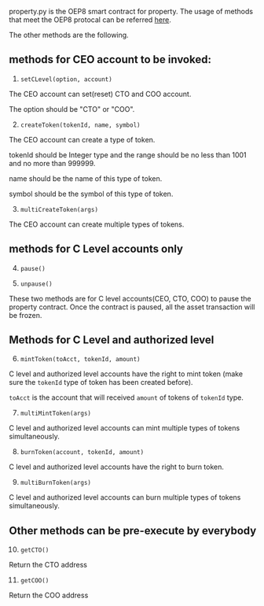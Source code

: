 property.py is the OEP8 smart contract for property. The usage of methods that meet the OEP8 protocal can be referred [here](https://github.com/ontio/OEPs/blob/master/OEPS/OEP-8.mediawiki). 

The other methods are the following.
## methods for CEO account to be invoked:

1. ```setCLevel(option, account)``` 

The CEO account can set(reset) CTO and COO account. 

The option should be "CTO" or "COO".

2. ```createToken(tokenId, name, symbol)``` 

The CEO account can create a type of token.

tokenId should be Integer type and the range should be no less than 1001 and no more than 999999.

name should be the name of this type of token.

symbol should be the symbol of this type of token.

3. ```multiCreateToken(args)```

The CEO account can create multiple types of tokens.

## methods for C Level accounts only

4. ```pause()```

5. ```unpause()```

These two methods are for C level accounts(CEO, CTO, COO) to pause the property contract. Once the contract is paused, all the asset transaction will be frozen.

## Methods for C Level and authorized level 

6. ```mintToken(toAcct, tokenId, amount)```

C level and authorized level accounts have the right to mint token (make sure the ```tokenId``` type of token has been created before).

```toAcct``` is the account  that will received ```amount``` of tokens of ```tokenId``` type.

7. ```multiMintToken(args)```

C level and authorized level accounts can mint multiple types of tokens simultaneously.

8. ```burnToken(account, tokenId, amount)```

C level and authorized level accounts have the right to burn token.

9. ```multiBurnToken(args)```

C level and authorized level accounts can burn multiple types of tokens simultaneously.

## Other methods can be pre-execute by everybody

10. ```getCTO()```

Return the CTO address


11. ```getCOO()```

Return the COO address
